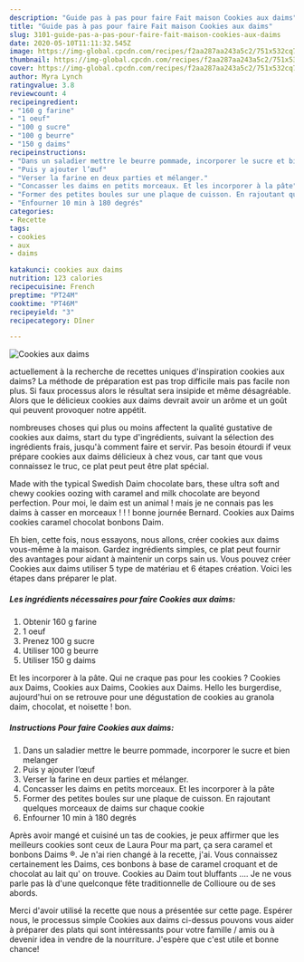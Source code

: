 ```yaml
---
description: "Guide pas à pas pour faire Fait maison Cookies aux daims"
title: "Guide pas à pas pour faire Fait maison Cookies aux daims"
slug: 3101-guide-pas-a-pas-pour-faire-fait-maison-cookies-aux-daims
date: 2020-05-10T11:11:32.545Z
image: https://img-global.cpcdn.com/recipes/f2aa287aa243a5c2/751x532cq70/cookies-aux-daims-photo-principale-de-la-recette.jpg
thumbnail: https://img-global.cpcdn.com/recipes/f2aa287aa243a5c2/751x532cq70/cookies-aux-daims-photo-principale-de-la-recette.jpg
cover: https://img-global.cpcdn.com/recipes/f2aa287aa243a5c2/751x532cq70/cookies-aux-daims-photo-principale-de-la-recette.jpg
author: Myra Lynch
ratingvalue: 3.8
reviewcount: 4
recipeingredient:
- "160 g farine"
- "1 oeuf"
- "100 g sucre"
- "100 g beurre"
- "150 g daims"
recipeinstructions:
- "Dans un saladier mettre le beurre pommade, incorporer le sucre et bien melanger"
- "Puis y ajouter l’œuf"
- "Verser la farine en deux parties et mélanger."
- "Concasser les daims en petits morceaux. Et les incorporer à la pâte"
- "Former des petites boules sur une plaque de cuisson. En rajoutant quelques morceaux de daims sur chaque cookie"
- "Enfourner 10 min à 180 degrés"
categories:
- Recette
tags:
- cookies
- aux
- daims

katakunci: cookies aux daims 
nutrition: 123 calories
recipecuisine: French
preptime: "PT24M"
cooktime: "PT46M"
recipeyield: "3"
recipecategory: Dîner

---
```



![Cookies aux daims](https://img-global.cpcdn.com/recipes/f2aa287aa243a5c2/751x532cq70/cookies-aux-daims-photo-principale-de-la-recette.jpg)

actuellement à la recherche de recettes uniques d'inspiration cookies aux daims? La méthode de préparation est pas trop difficile mais pas facile non plus. Si faux processus alors le résultat sera insipide et même désagréable. Alors que le délicieux cookies aux daims devrait avoir un arôme et un goût qui peuvent provoquer notre appétit.

nombreuses choses qui plus ou moins affectent la qualité gustative de cookies aux daims, start du type d'ingrédients, suivant la sélection des ingrédients frais, jusqu'à comment faire et servir. Pas besoin étourdi if veux prépare cookies aux daims délicieux à chez vous, car tant que vous connaissez le truc, ce plat peut peut être plat spécial.

Made with the typical Swedish Daim chocolate bars, these ultra soft and chewy cookies oozing with caramel and milk chocolate are beyond perfection. Pour moi, le daim est un animal ! mais je ne connais pas les daims à casser en morceaux ! ! ! bonne journée Bernard. Cookies aux Daims cookies caramel chocolat bonbons Daim.


Eh bien, cette fois, nous essayons, nous allons, créer cookies aux daims vous-même à la maison. Gardez ingrédients simples, ce plat peut fournir des avantages pour aidant à maintenir un corps sain us. Vous pouvez créer Cookies aux daims utiliser 5 type de matériau et 6 étapes création. Voici les étapes dans préparer le plat.

<!--inarticleads1-->

##### Les ingrédients nécessaires pour faire Cookies aux daims:

1. Obtenir 160 g farine
1.  1 oeuf
1. Prenez 100 g sucre
1. Utiliser 100 g beurre
1. Utiliser 150 g daims


Et les incorporer à la pâte. Qui ne craque pas pour les cookies ? Cookies aux Daims, Cookies aux Daims, Cookies aux Daims. Hello les burgerdise, aujourd&#39;hui on se retrouve pour une dégustation de cookies au granola daim, chocolat, et noisette ! bon. 

<!--inarticleads2-->

##### Instructions Pour faire Cookies aux daims:

1. Dans un saladier mettre le beurre pommade, incorporer le sucre et bien melanger
1. Puis y ajouter l’œuf
1. Verser la farine en deux parties et mélanger.
1. Concasser les daims en petits morceaux. Et les incorporer à la pâte
1. Former des petites boules sur une plaque de cuisson. En rajoutant quelques morceaux de daims sur chaque cookie
1. Enfourner 10 min à 180 degrés


Après avoir mangé et cuisiné un tas de cookies, je peux affirmer que les meilleurs cookies sont ceux de Laura Pour ma part, ça sera caramel et bonbons Daims ®. Je n&#39;ai rien changé à la recette, j&#39;ai. Vous connaissez certainement les Daims, ces bonbons à base de caramel croquant et de chocolat au lait qu&#39; on trouve. Cookies au Daim tout bluffants …. Je ne vous parle pas là d&#39;une quelconque fête traditionnelle de Collioure ou de ses abords. 


Merci d'avoir utilisé la recette que nous a présentée sur cette page. Espérer nous, le processus simple Cookies aux daims ci-dessus pouvons vous aider à préparer des plats qui sont intéressants pour votre famille / amis ou à devenir idea in vendre de la nourriture. J'espère que c'est utile et bonne chance!
